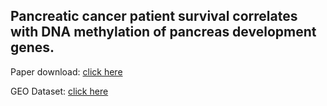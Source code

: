 ## Pancreatic cancer patient survival correlates with DNA methylation of pancreas development genes.

Paper download: [click here](https://www.ncbi.nlm.nih.gov/pubmed/26039411)

GEO Dataset: [click here](https://www.ncbi.nlm.nih.gov/geo/query/acc.cgi?acc=GSE67205)

